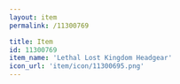 ```yaml
---
layout: item
permalink: /11300769

title: Item
id: 11300769
item_name: 'Lethal Lost Kingdom Headgear'
icon_url: 'item/icon/11300695.png'
---
```

